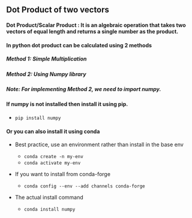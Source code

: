 ## Dot Product of two vectors 
#### Dot Product/Scalar Product : It is an algebraic operation that takes two vectors of equal length and returns a single number as the product.

#### In python dot product can be calculated using 2 methods

##### Method 1: Simple Multiplication 
##### Method 2: Using Numpy library

##### Note: For implementing Method 2, we need to import numpy.
#### If numpy is not installed then install it using pip.
* `pip install numpy`
#### Or you can also install it using conda
* Best practice, use an environment rather than install in the base env
    * `conda create -n my-env`
    * `conda activate my-env`

* If you want to install from conda-forge
  * `conda config --env --add channels conda-forge`

* The actual install command
  * `conda install numpy `

